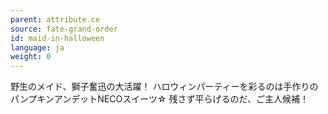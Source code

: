 ```yaml
---
parent: attribute.ce
source: fate-grand-order
id: maid-in-halloween
language: ja
weight: 0
---
```


野生のメイド、獅子奮迅の大活躍！
ハロウィンパーティーを彩るのは手作りのパンプキンアンデットNECOスイーツ☆
残さず平らげるのだ、ご主人候補！
